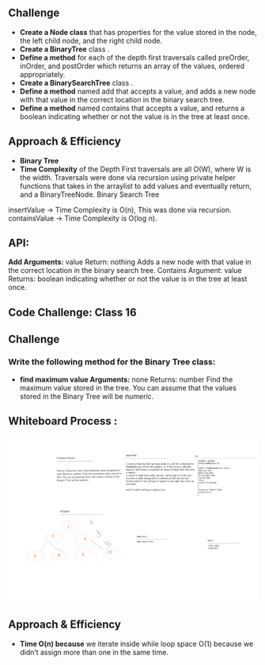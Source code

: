 ## Challenge

- **Create a Node class** that has properties for the value stored in the node, the left child node, and the right child node.
- **Create a BinaryTree** class .
- **Define a method** for each of the depth first traversals called preOrder, inOrder, and postOrder which returns an array of the values, ordered appropriately.
- **Create a BinarySearchTree** class .
- **Define a method** named add that accepts a value, and adds a new node with that value in the correct location in the binary search tree.
- **Define a method** named contains that accepts a value, and returns a boolean indicating whether or not the value is in the tree at least once.



## Approach & Efficiency

- **Binary Tree**
- **Time Complexity** of the Depth First traversals are all O(W), where W is the width. Traversals were done via recursion using private helper functions that takes in the arraylist to add values and eventually return, and a BinaryTreeNode. Binary Search Tree

insertValue -> Time Complexity is O(n), This was done via recursion. containsValue -> Time Complexity is O(log n).



## API:
**Add Arguments:** value Return: nothing Adds a new node with that value in the correct location in the binary search tree. Contains Argument: value Returns: boolean indicating whether or not the value is in the tree at least once.


## Code Challenge: Class 16
## Challenge
### Write the following method for the Binary Tree class:

- **find maximum value Arguments:** none Returns: number Find the maximum value stored in the tree. You can assume that the values stored in the Binary Tree will be numeric.

## Whiteboard Process : 

![](max-tree.png)

## Approach & Efficiency
- **Time O(n) because** we iterate inside while loop space O(1) because we didn’t assign more than one in the same time.


